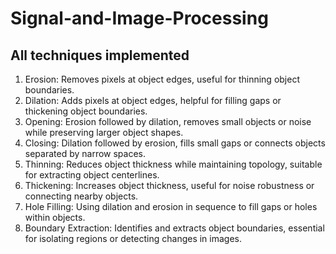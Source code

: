 # Signal-and-Image-Processing

## All techniques implemented
1. Erosion: Removes pixels at object edges, useful for thinning object boundaries.
2. Dilation: Adds pixels at object edges, helpful for filling gaps or thickening object boundaries.
3. Opening: Erosion followed by dilation, removes small objects or noise while preserving larger object shapes.
4. Closing: Dilation followed by erosion, fills small gaps or connects objects separated by narrow spaces.
5. Thinning: Reduces object thickness while maintaining topology, suitable for extracting object centerlines.
6. Thickening: Increases object thickness, useful for noise robustness or connecting nearby objects.
7. Hole Filling: Using dilation and erosion in sequence to fill gaps or holes within objects.
8. Boundary Extraction: Identifies and extracts object boundaries, essential for isolating regions or detecting changes in images.
